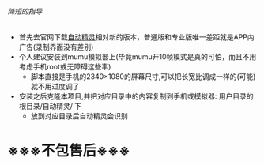 ###### 简短的指导
- 首先去官网下载[自动精灵](http://zdjl.org/)相对新的版本，普通版和专业版唯一差距就是APP内广告(录制界面没有差别)
- 个人建议安装到mumu模拟器上(毕竟mumu开10帧模式是真的可怕，而且不用考虑手机root或无障碍这些事)  
  - 脚本直接是手机的2340×1080的屏幕尺寸,可以把长宽比调成一样的(可能)就不用过度调了
- 安装之后克隆本项目,并把对应目录中的内容复制到手机或模拟器: 用户目录的根目录/自动精灵/ 下
  - 放到对应目录后自动精灵会识别

# ※※※不包售后※※※
